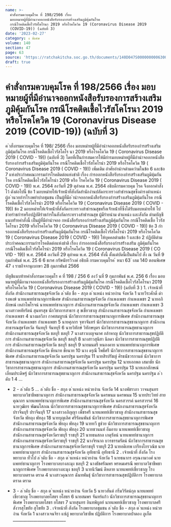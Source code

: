 ```yaml
---
name: >-
  คำสั่งกรมควบคุมโรค ที่ 198/2566 เรื่อง
  มอบหมายผู้ที่มีอำนาจออกหนังสือรับรองการสร้างเสริมภูมิคุ้มกันโรค
  กรณีโรคติดเชื้อไวรัสโคโรนา 2019 หรือโรคโควิด 19 (Coronavirus Disease 2019
  (COVID-19)) (ฉบับที่ 3)
date: '2023-02-27'
category: ง พิเศษ
volume: 140
section: 47
page: 63
source: 'https://ratchakitcha.soc.go.th/documents/140D047S0000000006300.pdf'
draft: true
---
```


# คำสั่งกรมควบคุมโรค ที่ 198/2566 เรื่อง มอบหมายผู้ที่มีอำนาจออกหนังสือรับรองการสร้างเสริมภูมิคุ้มกันโรค กรณีโรคติดเชื้อไวรัสโคโรนา 2019 หรือโรคโควิด 19 (Coronavirus Disease 2019 (COVID-19)) (ฉบับที่ 3)

ค ําสั่งกรมควบคุมโรค ที่ 198/ 2566 เรื่อง มอบหมํายผู้ที่มีอํานําจออกหนังสือรับรองกํารสร้ํางเสริมภูมิคุ้มกันโรค กรณีโรคติดเชื้อไวรัสโคโร นา 2019 หรือโรคโควิด 19 ( Coronavirus Disease 2019 ( COVID - 19)) (ฉบับที่ 3) โดยที่เป็นกํารสมควรให้มีกํารมอบหมํายผู้ที่มีอํานําจออกหนังสือรับรองกํารสร้ํางเสริมภูมิคุ้มกันโรค กรณีโรคติดเชื้อไวรัสโคโรนํา 2019 หรือโรคโควิด 19 ( Coronavirus Disease 2019 ( COVID - 19)) เพิ่มเติม อําศัยอํานําจตํามควํามในข้อ 6 และข้อ 7 แห่งประกําศคณะกรรมกํารโรคติดต่อแห่งชําติ เรื่อง กํารออกหนังสือรับรองกํารสร้ํางเสริมภูมิคุ้มกันโรค กรณีโรคติดเชื้อไวรัสโคโรนํา 2019 หรือ โรคโควิด 19 ( Coronavirus Disease 2019 ( COVID - 19)) พ.ศ. 2564 ลงวันที่ 29 ตุลําคม พ.ศ. 2564 อธิบดีกรมควบคุม โรค จึงออกคําสั่งไว้ ดังต่อไปนี้ ข้อ 1 มอบหมํายให้เจ้ําหน้ําที่สังกัดสํานักงํานปลัดกระทรวงสําธํารณสุขซึ่งดํารงตําแหน่ง ผู้อ ํานวยกํารโรงพยําบําลชุมชน เป็นผู้ที่มีอ ํานําจออกหนังสือรับรองกํารสร้ํางเสริมภูมิคุ้มกันโรค กรณีโรคติดเชื้อไวรัสโคโรนํา 2019 หรือโรคโควิด 19 ( Coronavirus Disease 2019 ( COVID - 19)) ข้อ 2 มอบหมํายให้เจ้ําหน้ําที่สังกัดกระทรวงสําธํารณสุขหรือเจ้ําหน้ําที่ซึ่งได้รับมอบหมํายให้ ไปช่วยรําชกํารหรือปฏิบัติรําชกํารในสังกัดกระทรวงสําธํารณสุข ผู้มีรํายนําม ตําแหน่ง และสังกัด ตํามบัญชีแนบท้ํายคําสั่งนี้ เป็นผู้ที่มีอํานําจออ กหนังสือรับรองกํารสร้ํางเสริมภูมิคุ้มกันโรค กรณีโรคติดเชื้อ ไวรัสโคโรนา 2019 หรือโรคโควิด 19 ( Coronavirus Disease 2019 ( COVID - 19)) ข้อ 3 กํารออกหนังสือรับรองกํารสร้ํางเสริมภูมิคุ้มกันโรค กรณีโรคติดเชื้อไวรัสโคโรนํา 2019 หรือโรคโควิด 19 ( Coronavirus Disease 2019 ( COVID - 19)) ให้บุคคลตํามข้อ 1 และข้อ 2 ปฏิบัติตํามประกําศคณะกรรมกํารโรคติดต่อแห่งชําติ เรื่อง กํารออกหนังสือรับรองกํารสร้ํางเสริม ภูมิคุ้มกันโรค กรณีโรคติดเชื้อไวรัสโคโรนํา 2019 หรือโรคโควิด 19 ( Coronavirus Disease 2019 ( CO VID - 19)) พ.ศ. 2564 ลงวันที่ 29 ตุลําคม พ.ศ. 2564 ทั้งนี้ ตั้งแต่บัดนี้เป็นต้นไป สั่ง ณ วันที่ 9 กุมภําพันธ์ พ.ศ. 25 6 6 ธเรศ กรัษนัยรวิวงค์ อธิบดี กรมควบคุมโรค ้ หนา 63 ่ เลม 140 ตอนพิเศษ 47 ง ราชกิจจานุเบกษา 28 กุมภาพันธ์ 2566

บัญชีแนบท้ายคำสั่งกรมควบคุมโร ค ที่ 198 / 256 6 ลงวั นที่ 9 กุมภาพันธ์ พ.ศ. 256 6 เรื่อง มอบหมายผู้ที่มีอานาจออกหนังสือรับรองการสร้างเสริมภูมิคุ้มกันโรค กรณีโรคติดเชื้อไวรัสโคโรนา 2019 หรือโรคโควิด 19 ( Coronavirus Disease 2019 ( COVID - 19)) (ฉบับที่ 3 ) 1. เจ้าหน้าที่สังกัด สำนักงานสาธารณสุขจังหวัด ล ําดับ ชื่อ - สกุล ต ําแหน่ง หน่วยงําน จังหวัด 1 นายวีระศักดิ์ ดำรงพงษ์ นายแพทย์ชานาญการพิเศษ สำนักงานสาธารณสุขจังหวัด กำแพงเพชร กำแพงเพชร 2 นายอภิลักษณ์ เหล่าไพโรจน์ นายแพทย์ชานาญการ สำนักงานสาธารณสุขจังหวัด กำแพงเพชร กำแพงเพชร 3 นางสาวหทัยรัตน์ สุนทรสุข นักวิชาการสาธาร สุ ขเชี่ยวชาญ สำนักงานสาธารณสุขจังหวัด กำแพงเพชร กำแพงเพชร 4 นางมลวิภา กาศสมบูรณ์ นักวิชาการสาธารณสุขชานาญการพิเศษ สำนักงานสาธารณสุขจังหวัด กำแพงเพชร กำแพงเพชร 5 นายศุภกร จุฑาจันทร์ นักวิชาการสาธารณสุขชานาญการ สำนักงานสาธารณสุขจังหวัด จันทบุรี จันทบุรี 6 นายวิทักษ์ วิทักษบุตร นักวิชาการสาธารณสุขชานาญการ สำนักงานสาธารณสุขจังหวัด ชลบุรี ชลบุรี 7 นางสาวเบญจมาศ กล้าหาญ นักวิชาการสาธารณสุขปฏิบัติการ สำนักงานสาธารณสุขจังหวัด ชลบุรี ชลบุรี 8 นางสาวสุนิสา นิลดา นักวิชาการสาธารณสุขปฏิบัติการ สำนักงานสาธารณสุขจังหวัด ชลบุรี ชลบุรี 9 นายมนตรี หนองคาย นายแพทย์ชานาญการพิเศษ สำนักงานสาธารณสุขจังหวัด ชัยนาท ชัยนาท 10 นาง ดรุณี โพธิ์ศรี นักวิชาการสาธารณสุขชานาญการพิเศษ สำนักงานสาธารณสุขจังหวัด นครปฐม นครปฐม 11 นายสิรปรัชญ์ ศิรธนัชวรกานต์ นักวิชาการสาธารณสุขชานาญการ สำนักงานสาธารณสุขจังหวัด นครปฐม นครปฐม 12 นายเอกพล เสมาชัย นักวิชาการสาธารณสุขชานาญการ สำนักงานสาธารณสุขจังหวัด นครปฐม นครปฐม 13 นายเอกลักษณ์ เอี่ยมประดิษฐ์ นักวิชาการสาธารณสุขชานาญการ สำนักงานสาธารณสุขจังหวัด นครปฐม นครปฐม ล ําดับ 1 4 ...

- 2 - ล ําดับ 5 ... ล ําดับ ชื่อ - สกุล ต ําแหน่ง หน่วยงําน จังหวัด 14 นางพัชราภา วาจนสุนทร พยาบาลวิชาชีพชานาญการ สำนักงานสาธารณสุขจังหวัด นครพนม นครพนม 15 นายประวิทย์ สายคุณากร นายแพทย์ชานาญการพิเศษ สำนักงานสาธารณสุขจังหวัด นครสวรรค์ นครสวรรค์ 16 นายวุฒิกร พัฒนโสภณ นักวิชาการสาธารณสุขชานาญการพิเศษ สำนักงานสาธารณสุขจังหวัด ปราจีนบุรี ปราจีนบุรี 17 นางสาวอภิญญา เพ็ชรศรี นายแพทย์เชี่ยวชาญ สำนักงานสาธารณสุขจังหวัด พัทลุง พัทลุง 18 นายบุญเลิศ ศรีรัตนพันธ์ นักวิชาการสาธารณสุขชานาญการพิเศษ สำนักงานสาธารณสุขจังหวัด พัทลุง พัทลุง 19 นายทวี ชูช่วย นักวิชาการสาธารณสุขชานาญการ สำนักงานสาธารณสุขจังหวัด พัทลุง พัทลุง 20 นายชวนนท์ อิ่มอาบ นายแพทย์เชี่ยวชาญ สำนักงานสาธารณสุขจังหวัดราชบุรี ราชบุรี 21 นายธนสกล เกตุรัตน์ นายแพทย์ชานาญการ สำนักงานสาธารณสุขจังหวัดราชบุรี ราชบุรี 22 นางจิรนาถ บวรธรรมรัตน์ นักวิชาการสาธารณสุขชานาญการพิเศษ สำนักงานสาธารณสุขจังหวัดราชบุรี ราชบุรี 23 นายอดิเทพ เกรียงไกรวณิช นายแพทย์ชานาญการ สำนักงานสาธารณสุขจังหวัด อุทัยธานี อุทัยธานี 2 . เจ้าหน้าที่ สังกัด โรงพยาบาล ทั่วไป ล ําดับ ชื่อ - สกุล ต ําแหน่ง หน่วยงําน จังหวัด 1 นายธนากร อรุณงามวงศ์ นายแพทย์ชานาญการ โรงพยาบาลบางละมุง ชลบุรี 2 นางธัชศรัณพร พรหมเศรณี พยาบาลวิชาชีพชานาญการพิเศษ โรงพยาบาลบางละมุง ชลบุรี 3 นายนิวัฒน์ ดีหลาย นายแพทย์เชี่ยวชาญ โรงพยาบาลตราด ตราด 4 นางสาวคุณากร ฉันทพันธุ์ นักวิชาการสาธารณสุขปฏิบัติการ โรงพยาบาลตราด ตราด

- 3 - ล ําดับ ชื่อ - สกุล ต ําแหน่ง หน่วยงําน จังหวัด 5 นายวสันต์ กริ่มวิรัตน์กุล นายแพทย์เชี่ยวชาญ โรงพยาบาลยโสธร ยโสธร 6 นายสมพร จันทร์แก้ว นักวิชาการสาธารณสุขชานาญการพิเศษ โรงพยาบาลยโสธร ยโสธร 7 นายสุนทร อินทพิบูลย์ นายแพทย์เชี่ยวชาญ โรงพยาบาลศรีสังวรสุโขทัย สุโขทัย 3 . เจ้าหน้าที่ สังกัด โรงพยาบาลชุมชน ล ําดับ ชื่อ - สกุล ต ําแหน่ง หน่วยงําน จังหวัด 1 นางสาวเจนจิรา แซ่ภู่ พยาบาลวิชาชีพ ปฏิบัติการ โรงพยาบาลป่าตอง ภูเก็ต __________________________
